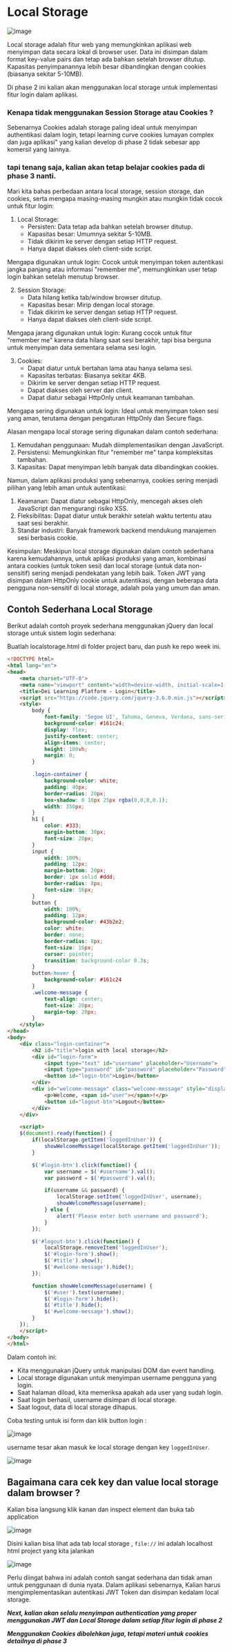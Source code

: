 # Local Storage 
![image](https://github.com/user-attachments/assets/3bce1d38-d3dc-4ac6-963a-75bf0d76054b)

Local storage adalah fitur web yang memungkinkan aplikasi web menyimpan data secara lokal di browser user. Data ini disimpan dalam format key-value pairs dan tetap ada bahkan setelah browser ditutup. Kapasitas penyimpanannya lebih besar dibandingkan dengan cookies (biasanya sekitar 5-10MB).

Di phase 2 ini kalian akan menggunakan local storage untuk implementasi fitur login dalam aplikasi.

### Kenapa tidak menggunakan Session Storage atau Cookies ?

Sebenarnya Cookies adalah storage paling ideal untuk menyimpan authentikasi dalam login, tetapi learning curve cookies lumayan complex dan juga aplikasi" yang kalian develop di phase 2 tidak sebesar app komersil yang lainnya. 

### tapi tenang saja, kalian akan tetap belajar cookies pada di phase 3 nanti.

Mari kita bahas perbedaan antara local storage, session storage, dan cookies, serta mengapa masing-masing mungkin atau mungkin tidak cocok untuk fitur login:

1. Local Storage:
   - Persisten: Data tetap ada bahkan setelah browser ditutup.
   - Kapasitas besar: Umumnya sekitar 5-10MB.
   - Tidak dikirim ke server dengan setiap HTTP request.
   - Hanya dapat diakses oleh client-side script.

Mengapa digunakan untuk login: Cocok untuk menyimpan token autentikasi jangka panjang atau informasi "remember me", memungkinkan user tetap login bahkan setelah menutup browser.

2. Session Storage:
   - Data hilang ketika tab/window browser ditutup.
   - Kapasitas besar: Mirip dengan local storage.
   - Tidak dikirim ke server dengan setiap HTTP request.
   - Hanya dapat diakses oleh client-side script.

Mengapa jarang digunakan untuk login: Kurang cocok untuk fitur "remember me" karena data hilang saat sesi berakhir, tapi bisa berguna untuk menyimpan data sementara selama sesi login.

3. Cookies:
   - Dapat diatur untuk bertahan lama atau hanya selama sesi.
   - Kapasitas terbatas: Biasanya sekitar 4KB.
   - Dikirim ke server dengan setiap HTTP request.
   - Dapat diakses oleh server dan client.
   - Dapat diatur sebagai HttpOnly untuk keamanan tambahan.

Mengapa sering digunakan untuk login: Ideal untuk menyimpan token sesi yang aman, terutama dengan pengaturan HttpOnly dan Secure flags.

Alasan mengapa local storage sering digunakan dalam contoh sederhana:

1. Kemudahan penggunaan: Mudah diimplementasikan dengan JavaScript.
2. Persistensi: Memungkinkan fitur "remember me" tanpa kompleksitas tambahan.
3. Kapasitas: Dapat menyimpan lebih banyak data dibandingkan cookies.

Namun, dalam aplikasi produksi yang sebenarnya, cookies sering menjadi pilihan yang lebih aman untuk autentikasi:

1. Keamanan: Dapat diatur sebagai HttpOnly, mencegah akses oleh JavaScript dan mengurangi risiko XSS.
2. Fleksibilitas: Dapat diatur untuk berakhir setelah waktu tertentu atau saat sesi berakhir.
3. Standar industri: Banyak framework backend mendukung manajemen sesi berbasis cookie.

Kesimpulan:
Meskipun local storage digunakan dalam contoh sederhana karena kemudahannya, untuk aplikasi produksi yang aman, kombinasi antara cookies (untuk token sesi) dan local storage (untuk data non-sensitif) sering menjadi pendekatan yang lebih baik. Token JWT yang disimpan dalam HttpOnly cookie untuk autentikasi, dengan beberapa data pengguna non-sensitif di local storage, adalah pola yang umum dan aman.

## Contoh Sederhana Local Storage 

Berikut adalah contoh proyek sederhana menggunakan jQuery dan local storage untuk sistem login sederhana:

Buatlah localstorage.html di folder project baru, dan push ke repo week ini.

```html
<!DOCTYPE html>
<html lang="en">
<head>
    <meta charset="UTF-8">
    <meta name="viewport" content="width=device-width, initial-scale=1.0">
    <title>Dei Learning Platform - Login</title>
    <script src="https://code.jquery.com/jquery-3.6.0.min.js"></script>
    <style>
        body {
            font-family: 'Segoe UI', Tahoma, Geneva, Verdana, sans-serif;
            background-color: #161c24;
            display: flex;
            justify-content: center;
            align-items: center;
            height: 100vh;
            margin: 0;
        }

        .login-container {
            background-color: white;
            padding: 40px;
            border-radius: 20px;
            box-shadow: 0 10px 25px rgba(0,0,0,0.1);
            width: 350px;
        }
        h1 {
            color: #333;
            margin-bottom: 30px;
            font-size: 28px;
        }
        input {
            width: 100%;
            padding: 12px;
            margin-bottom: 20px;
            border: 1px solid #ddd;
            border-radius: 8px;
            font-size: 16px;
        }
        button {
            width: 100%;
            padding: 12px;
            background-color: #43b2e2;
            color: white;
            border: none;
            border-radius: 8px;
            font-size: 16px;
            cursor: pointer;
            transition: background-color 0.3s;
        }
        button:hover {
            background-color: #161c24
        }
        .welcome-message {
            text-align: center;
            font-size: 20px;
            margin-top: 20px;
        }
    </style>
</head>
<body>
    <div class="login-container">
        <h2 id="title">login with local storage</h2>
        <div id="login-form">
            <input type="text" id="username" placeholder="Username">
            <input type="password" id="password" placeholder="Password">
            <button id="login-btn">Login</button>
        </div>
        <div id="welcome-message" class="welcome-message" style="display:none;">
            <p>Welcome, <span id="user"></span>!</p>
            <button id="logout-btn">Logout</button>
        </div>
    </div>

    <script>
    $(document).ready(function() {
        if(localStorage.getItem('loggedInUser')) {
            showWelcomeMessage(localStorage.getItem('loggedInUser'));
        }

        $('#login-btn').click(function() {
            var username = $('#username').val();
            var password = $('#password').val();

            if(username && password) {
                localStorage.setItem('loggedInUser', username);
                showWelcomeMessage(username);
            } else {
                alert('Please enter both username and password');
            }
        });

        $('#logout-btn').click(function() {
            localStorage.removeItem('loggedInUser');
            $('#login-form').show();
            $('#title').show();
            $('#welcome-message').hide();
        });

        function showWelcomeMessage(username) {
            $('#user').text(username);
            $('#login-form').hide();
            $('#title').hide();
            $('#welcome-message').show();
        }
    });
    </script>
</body>
</html>
```

Dalam contoh ini:
- Kita menggunakan jQuery untuk manipulasi DOM dan event handling.
- Local storage digunakan untuk menyimpan username pengguna yang login.
- Saat halaman diload, kita memeriksa apakah ada user yang sudah login.
- Saat login berhasil, username disimpan di local storage.
- Saat logout, data di local storage dihapus.

Coba testing untuk isi form dan klik button login : 

![image](https://github.com/user-attachments/assets/c09b71bb-3a33-4cbe-a45a-513eb55a8d3b)

username tesar akan masuk ke local storage dengan key `loggedInUser`.

![image](https://github.com/user-attachments/assets/b51cb497-e6bf-4512-8b35-783c7bfecd51)


## Bagaimana cara cek key dan value local storage dalam browser ? 

Kalian bisa langsung klik kanan dan inspect element dan buka tab application

![image](https://github.com/user-attachments/assets/c1d01625-48c6-4f53-8bfe-e47e29509057)

Disini kalian bisa lihat ada tab local storage , `file://` ini adalah localhost html project yang kita jalankan

![image](https://github.com/user-attachments/assets/8ad20957-f2af-4373-8ff6-7d5862a928ce)

Perlu diingat bahwa ini adalah contoh sangat sederhana dan tidak aman untuk penggunaan di dunia nyata. Dalam aplikasi sebenarnya, Kalian harus mengimplementasikan autentikasi JWT Token dan disimpan kedalam local storage. 

***Next, kalian akan selalu menyimpan authentication yang proper menggunakan JWT dan Local Storage dalam setiap fitur login di phase 2***

***Menggunakan Cookies dibolehkan juga, tetapi materi untuk cookies detailnya di phase 3***



